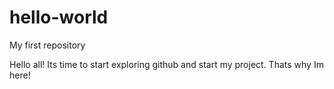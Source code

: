 # hello-world
My first repository

Hello all!
Its time to start exploring github and start my project.
Thats why Im here!
